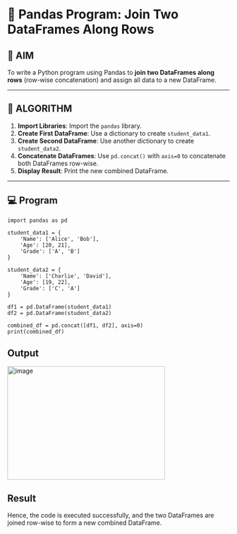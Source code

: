 # 🧪 Pandas Program: Join Two DataFrames Along Rows

## 🎯 AIM

To write a Python program using Pandas to **join two DataFrames along rows** (row-wise concatenation) and assign all data to a new DataFrame.

---

## 🧠 ALGORITHM

1. **Import Libraries**: Import the `pandas` library.
2. **Create First DataFrame**: Use a dictionary to create `student_data1`.
3. **Create Second DataFrame**: Use another dictionary to create `student_data2`.
4. **Concatenate DataFrames**: Use `pd.concat()` with `axis=0` to concatenate both DataFrames row-wise.
5. **Display Result**: Print the new combined DataFrame.

---

## 💻 Program

```
import pandas as pd

student_data1 = {
    'Name': ['Alice', 'Bob'],
    'Age': [20, 21],
    'Grade': ['A', 'B']
}

student_data2 = {
    'Name': ['Charlie', 'David'],
    'Age': [19, 22],
    'Grade': ['C', 'A']
}

df1 = pd.DataFrame(student_data1)
df2 = pd.DataFrame(student_data2)

combined_df = pd.concat([df1, df2], axis=0)
print(combined_df)
```

## Output
<img width="357" height="257" alt="image" src="https://github.com/user-attachments/assets/476616c6-4e1a-4856-aa98-80b26c15080e" />


## Result

Hence, the code is executed successfully, and the two DataFrames are joined row-wise to form a new combined DataFrame.
